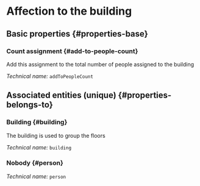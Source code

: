 # Affection to the building
<!--- THIS FILE IS GENERATED PLEASE DO NOT EDIT IT DIRECTLY --->



## Basic properties {#properties-base}

### Count assignment {#add-to-people-count}

Add this assignment to the total number of people assigned to the building

*Technical name:* ```addToPeopleCount```


## Associated entities (unique) {#properties-belongs-to}

### Building {#building}

The building is used to group the floors

*Technical name:* ```building```

### Nobody {#person}



*Technical name:* ```person```





